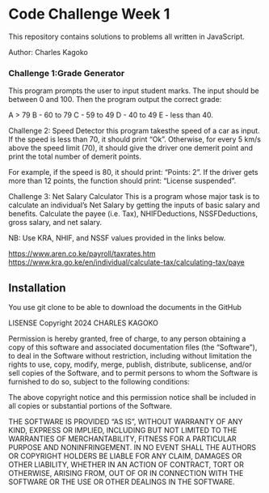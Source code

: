 # Code Challenge Week 1
This repository contains solutions to problems all written in JavaScript.

Author: Charles Kagoko

### Challenge 1:Grade Generator
This program prompts the user to input student marks. The input should be between 0 and 100. Then the program output the correct grade:

A > 79
B - 60 to 79
C - 59 to 49
D - 40 to 49
E - less than 40.

Challenge 2: Speed Detector
this program takesthe speed of a car as input. If the speed is less than 70, it should print “Ok”. Otherwise, for every 5 km/s above the speed limit (70), it should give the driver one demerit point and print the total number of demerit points.

For example, if the speed is 80, it should print: “Points: 2”. If the driver gets more than 12 points, the function should print: “License suspended”.

Challenge 3: Net Salary Calculator
This is a program whose major task is to calculate an individual’s Net Salary by getting the inputs of basic salary and benefits. Calculate the payee (i.e. Tax), NHIFDeductions, NSSFDeductions, gross salary, and net salary.

NB: Use KRA, NHIF, and NSSF values provided in the links below.

https://www.aren.co.ke/payroll/taxrates.htm
https://www.kra.go.ke/en/individual/calculate-tax/calculating-tax/paye

## Installation
You use git clone to be able to download the documents in the GitHub


LISENSE
Copyright 2024 CHARLES KAGOKO

Permission is hereby granted, free of charge, to any person obtaining a copy of this software and associated documentation files (the “Software”), to deal in the Software without restriction, including without limitation the rights to use, copy, modify, merge, publish, distribute, sublicense, and/or sell copies of the Software, and to permit persons to whom the Software is furnished to do so, subject to the following conditions:

The above copyright notice and this permission notice shall be included in all copies or substantial portions of the Software.

THE SOFTWARE IS PROVIDED “AS IS”, WITHOUT WARRANTY OF ANY KIND, EXPRESS OR IMPLIED, INCLUDING BUT NOT LIMITED TO THE WARRANTIES OF MERCHANTABILITY, FITNESS FOR A PARTICULAR PURPOSE AND NONINFRINGEMENT. IN NO EVENT SHALL THE AUTHORS OR COPYRIGHT HOLDERS BE LIABLE FOR ANY CLAIM, DAMAGES OR OTHER LIABILITY, WHETHER IN AN ACTION OF CONTRACT, TORT OR OTHERWISE, ARISING FROM, OUT OF OR IN CONNECTION WITH THE SOFTWARE OR THE USE OR OTHER DEALINGS IN THE SOFTWARE.
